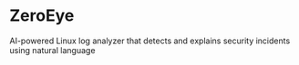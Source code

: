 # ZeroEye
AI-powered Linux log analyzer that detects and explains security incidents using natural language
